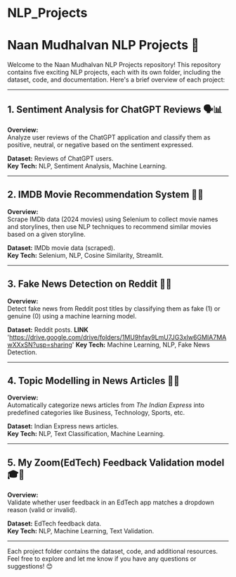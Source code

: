 # NLP_Projects
# Naan Mudhalvan NLP Projects 🚀

Welcome to the Naan Mudhalvan NLP Projects repository! This repository contains five exciting NLP projects, each with its own folder, including the dataset, code, and documentation. Here's a brief overview of each project:

---

## 1. **Sentiment Analysis for ChatGPT Reviews 🗣️📊**

**Overview:**  
Analyze user reviews of the ChatGPT application and classify them as positive, neutral, or negative based on the sentiment expressed.  

**Dataset:** Reviews of ChatGPT users.  
**Key Tech:** NLP, Sentiment Analysis, Machine Learning.

---

## 2. **IMDB Movie Recommendation System 🎥🤖**

**Overview:**  
Scrape IMDb data (2024 movies) using Selenium to collect movie names and storylines, then use NLP techniques to recommend similar movies based on a given storyline.  

**Dataset:** IMDb movie data (scraped).  
**Key Tech:** Selenium, NLP, Cosine Similarity, Streamlit.

---

## 3. **Fake News Detection on Reddit 📱🚫**

**Overview:**  
Detect fake news from Reddit post titles by classifying them as fake (1) or genuine (0) using a machine learning model.  

**Dataset:** Reddit posts.
**LINK** 'https://drive.google.com/drive/folders/1MU9hfay9LmU7JG3xIw6GMIA7MAwXXxSN?usp=sharing'
**Key Tech:** Machine Learning, NLP, Fake News Detection.

---

## 4. **Topic Modelling in News Articles 📑📰**

**Overview:**  
Automatically categorize news articles from *The Indian Express* into predefined categories like Business, Technology, Sports, etc.  

**Dataset:** Indian Express news articles.  
**Key Tech:** NLP, Text Classification, Machine Learning.

---

## 5. **My Zoom(EdTech) Feedback Validation model 🎓💬**

**Overview:**  
Validate whether user feedback in an EdTech app matches a dropdown reason (valid or invalid).  

**Dataset:** EdTech feedback data.  
**Key Tech:** NLP, Machine Learning, Text Validation.

---

Each project folder contains the dataset, code, and additional resources. Feel free to explore and let me know if you have any questions or suggestions! 😊
